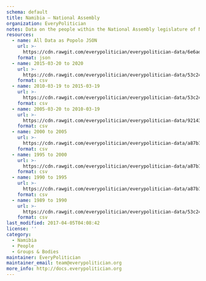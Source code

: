 ```yaml
---
schema: default
title: Namibia — National Assembly
organization: EveryPolitician
notes: Data on the people within the National Assembly legislature of Namibia.
resources:
  - name: All Data as Popolo JSON
    url: >-
      https://cdn.rawgit.com/everypolitician/everypolitician-data/6e6ad43e5a3a8a0198bfe963c14b949b50076b25/data/Namibia/Assembly/ep-popolo-v1.0.json
    format: json
  - name: 2015-03-20 to 2020
    url: >-
      https://cdn.rawgit.com/everypolitician/everypolitician-data/53c2480b4f760de1bceb3ac2b800ff4c4c5f31c2/data/Namibia/Assembly/term-6.csv
    format: csv
  - name: 2010-03-19 to 2015-03-19
    url: >-
      https://cdn.rawgit.com/everypolitician/everypolitician-data/53c2480b4f760de1bceb3ac2b800ff4c4c5f31c2/data/Namibia/Assembly/term-5.csv
    format: csv
  - name: 2005-03-20 to 2010-03-19
    url: >-
      https://cdn.rawgit.com/everypolitician/everypolitician-data/92143966fc489ae686c00cecfb2876c7e23b576d/data/Namibia/Assembly/term-4.csv
    format: csv
  - name: 2000 to 2005
    url: >-
      https://cdn.rawgit.com/everypolitician/everypolitician-data/a87b1796e8b50624f9106a97aff43f78960694bd/data/Namibia/Assembly/term-3.csv
    format: csv
  - name: 1995 to 2000
    url: >-
      https://cdn.rawgit.com/everypolitician/everypolitician-data/a87b1796e8b50624f9106a97aff43f78960694bd/data/Namibia/Assembly/term-2.csv
    format: csv
  - name: 1990 to 1995
    url: >-
      https://cdn.rawgit.com/everypolitician/everypolitician-data/a87b1796e8b50624f9106a97aff43f78960694bd/data/Namibia/Assembly/term-1.csv
    format: csv
  - name: 1989 to 1990
    url: >-
      https://cdn.rawgit.com/everypolitician/everypolitician-data/53c2480b4f760de1bceb3ac2b800ff4c4c5f31c2/data/Namibia/Assembly/term-0.csv
    format: csv
last_modified: 2017-04-05T04:08:42
license: ''
category:
  - Namibia
  - People
  - Groups & Bodies
maintainer: EveryPolitician
maintainer_email: team@everypolitician.org
more_info: http://docs.everypolitician.org
---
```

